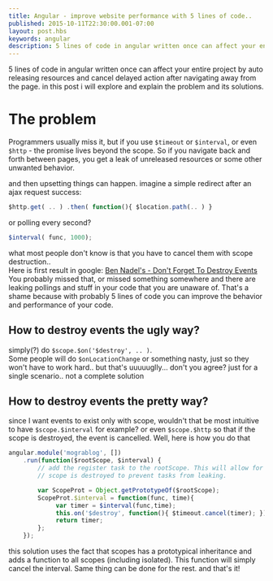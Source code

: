 ```yaml
---
title: Angular - improve website performance with 5 lines of code..
published: 2015-10-11T22:30:00.001-07:00
layout: post.hbs
keywords: angular
description: 5 lines of code in angular written once can affect your entire project by auto releasing resources and cancel delayed action after navigating away from the page. in this post i will explore and explain the problem and its solutions.
---
```


5 lines of code in angular written once can affect your entire project by auto releasing resources and cancel delayed action after navigating away from the page.
in this post i will explore and explain the problem and its solutions.

# The problem

Programmers usually miss it, but if you use `$timeout` or `$interval`, or even `$http` - the promise lives beyond the scope.
So if you navigate back and forth between pages, you get a leak of unreleased resources or some other unwanted behavior.


and then upsetting things can happen. imagine a simple redirect after an ajax request success:  

```js
$http.get( .. ) .then( function(){ $location.path(.. ) }  
```

or polling every second?

```js
$interval( func, 1000);  
```

what most people don't know is that you have to cancel them with scope destruction..  
Here is first result in google: [Ben Nadel's - Don't Forget To Destroy Events](http://www.bennadel.com/blog/2548-don-t-forget-to-cancel-timeout-timers-in-your-destroy-events-in-angularjs.htm) You probably missed that, or missed something somewhere and there are leaking pollings and stuff in your code that you are unaware of. That's a shame because with probably 5 lines of code you can improve the behavior and performance of your code.

## How to destroy events the ugly way?

simply(?) do `$scope.$on('$destroy', .. )`.  
Some people will do `$onLocationChange` or something nasty, just so they won't have to work hard..
but that's uuuuuglly...
don't you agree? just for a single scenario..
not a complete solution

## How to destroy events the pretty way?

since I want events to exist only with scope, wouldn't that be most intuitive to have `$scope.$interval` for example? or even `$scope.$http` so that if the scope is destroyed, the event is cancelled. Well, here is how you do that

```js
angular.module('mograblog', [])  
    .run(function($rootScope, $interval) {  
        // add the register task to the rootScope. This will allow for autoUnregister when the  
        // scope is destroyed to prevent tasks from leaking.  

        var ScopeProt = Object.getPrototypeOf($rootScope);  
        ScopeProt.$interval = function(func, time){  
             var timer = $interval(func,time);  
             this.on('$destroy', function(){ $timeout.cancel(timer); });  
             return timer;  
        };  
    });
```

this solution uses the fact that scopes has a prototypical inheritance and adds a function to all scopes (including isolated). This function will simply cancel the interval. Same thing can be done for the rest. and that's it!